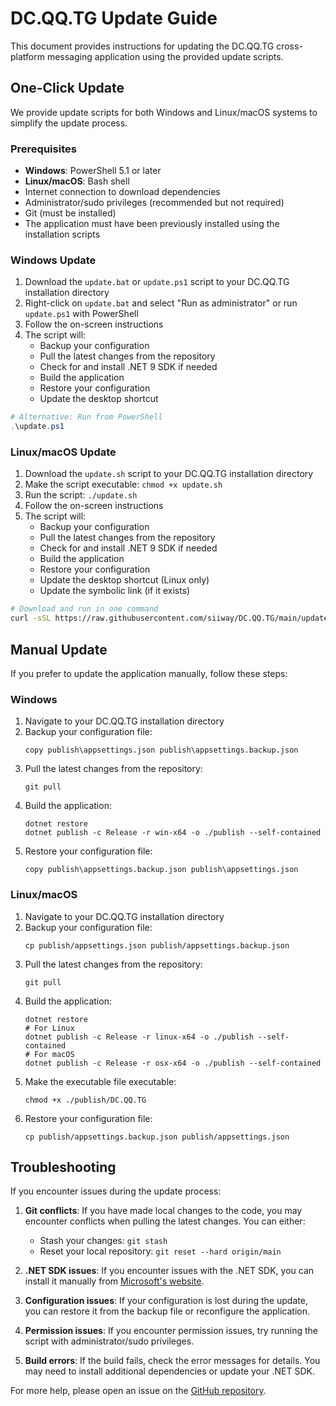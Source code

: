 # DC.QQ.TG Update Guide

This document provides instructions for updating the DC.QQ.TG cross-platform messaging application using the provided update scripts.

## One-Click Update

We provide update scripts for both Windows and Linux/macOS systems to simplify the update process.

### Prerequisites

- **Windows**: PowerShell 5.1 or later
- **Linux/macOS**: Bash shell
- Internet connection to download dependencies
- Administrator/sudo privileges (recommended but not required)
- Git (must be installed)
- The application must have been previously installed using the installation scripts

### Windows Update

1. Download the `update.bat` or `update.ps1` script to your DC.QQ.TG installation directory
2. Right-click on `update.bat` and select "Run as administrator" or run `update.ps1` with PowerShell
3. Follow the on-screen instructions
4. The script will:
   - Backup your configuration
   - Pull the latest changes from the repository
   - Check for and install .NET 9 SDK if needed
   - Build the application
   - Restore your configuration
   - Update the desktop shortcut

```powershell
# Alternative: Run from PowerShell
.\update.ps1
```

### Linux/macOS Update

1. Download the `update.sh` script to your DC.QQ.TG installation directory
2. Make the script executable: `chmod +x update.sh`
3. Run the script: `./update.sh`
4. Follow the on-screen instructions
5. The script will:
   - Backup your configuration
   - Pull the latest changes from the repository
   - Check for and install .NET 9 SDK if needed
   - Build the application
   - Restore your configuration
   - Update the desktop shortcut (Linux only)
   - Update the symbolic link (if it exists)

```bash
# Download and run in one command
curl -sSL https://raw.githubusercontent.com/siiway/DC.QQ.TG/main/update.sh | bash
```

## Manual Update

If you prefer to update the application manually, follow these steps:

### Windows

1. Navigate to your DC.QQ.TG installation directory
2. Backup your configuration file:
   ```
   copy publish\appsettings.json publish\appsettings.backup.json
   ```
3. Pull the latest changes from the repository:
   ```
   git pull
   ```
4. Build the application:
   ```
   dotnet restore
   dotnet publish -c Release -r win-x64 -o ./publish --self-contained
   ```
5. Restore your configuration file:
   ```
   copy publish\appsettings.backup.json publish\appsettings.json
   ```

### Linux/macOS

1. Navigate to your DC.QQ.TG installation directory
2. Backup your configuration file:
   ```
   cp publish/appsettings.json publish/appsettings.backup.json
   ```
3. Pull the latest changes from the repository:
   ```
   git pull
   ```
4. Build the application:
   ```
   dotnet restore
   # For Linux
   dotnet publish -c Release -r linux-x64 -o ./publish --self-contained
   # For macOS
   dotnet publish -c Release -r osx-x64 -o ./publish --self-contained
   ```
5. Make the executable file executable:
   ```
   chmod +x ./publish/DC.QQ.TG
   ```
6. Restore your configuration file:
   ```
   cp publish/appsettings.backup.json publish/appsettings.json
   ```

## Troubleshooting

If you encounter issues during the update process:

1. **Git conflicts**: If you have made local changes to the code, you may encounter conflicts when pulling the latest changes. You can either:
   - Stash your changes: `git stash`
   - Reset your local repository: `git reset --hard origin/main`

2. **.NET SDK issues**: If you encounter issues with the .NET SDK, you can install it manually from [Microsoft's website](https://dotnet.microsoft.com/download/dotnet/9.0).

3. **Configuration issues**: If your configuration is lost during the update, you can restore it from the backup file or reconfigure the application.

4. **Permission issues**: If you encounter permission issues, try running the script with administrator/sudo privileges.

5. **Build errors**: If the build fails, check the error messages for details. You may need to install additional dependencies or update your .NET SDK.

For more help, please open an issue on the [GitHub repository](https://github.com/siiway/DC.QQ.TG/issues).
